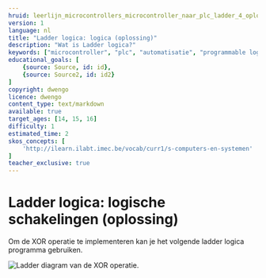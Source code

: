 ```yaml
---
hruid: leerlijn_microcontrollers_microcontroller_naar_plc_ladder_4_oplossing
version: 1
language: nl
title: "Ladder logica: logica (oplossing)"
description: "Wat is Ladder logica?"
keywords: ["microcontroller", "plc", "automatisatie", "programmable logic controller", "µC", "ladder"]
educational_goals: [
    {source: Source, id: id}, 
    {source: Source2, id: id2}
]
copyright: dwengo
licence: dwengo
content_type: text/markdown
available: true
target_ages: [14, 15, 16]
difficulty: 1
estimated_time: 2
skos_concepts: [
    'http://ilearn.ilabt.imec.be/vocab/curr1/s-computers-en-systemen'
]
teacher_exclusive: true
---
```


# Ladder logica: logische schakelingen (oplossing)

Om de XOR operatie te implementeren kan je het volgende ladder logica programma gebruiken.

![Ladder diagram van de XOR operatie.](images/xor.svg)